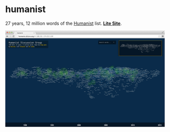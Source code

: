 # humanist

27 years, 12 million words of the [Humanist](http://dhhumanist.org/) list.
[**Lite Site**](http://humanist.dclure.org).

<a href="http://humanist.dclure.org" target="_blank">![Humanist](humanist.jpg)</a>
